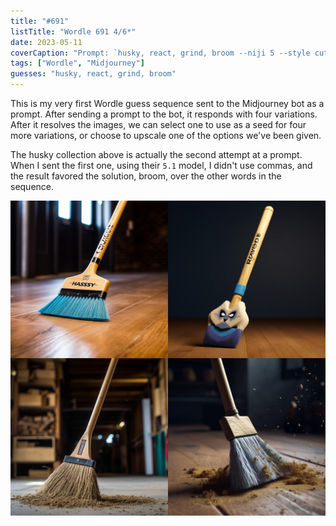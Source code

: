 ```yaml
---
title: "#691"
listTitle: "Wordle 691 4/6*"
date: 2023-05-11
coverCaption: "Prompt: `husky, react, grind, broom --niji 5 --style cute`"
tags: ["Wordle", "Midjourney"]
guesses: "husky, react, grind, broom"
---
```


This is my very first Wordle guess sequence sent to the Midjourney bot as a prompt. After sending a prompt to the bot, it responds with four variations. After it resolves the images, we can select one to use as a seed for four more variations, or choose to upscale one of the options we've been given.

The husky collection above is actually the second attempt at a prompt. When I sent the first one, using their `5.1` model, I didn't use commas, and the result favored the solution, broom, over the other words in the sequence.

![Four somewhat photorealistic AI-generated images of brooms.](691-v1.jpg "Prompt: `husky react grind broom --v 5.1`")
